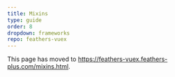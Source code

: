 ```yaml
---
title: Mixins
type: guide
order: 8
dropdown: frameworks
repo: feathers-vuex
---
```


This page has moved to https://feathers-vuex.feathers-plus.com/mixins.html.